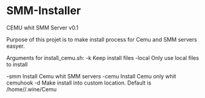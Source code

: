 # SMM-Installer
CEMU whit SMM Server v0.1

Purpose of this projet is to make install process for Cemu and SMM servers easyer.

Arguments for install_cemu.sh:
-k				Keep install files
-local				Only use local files to install

-smm				Install Cemu whit SMM servers
-cemu				Install Cemu only whit cemuhook
-d <custom install dir>		Make install into custom location. Default is /home/<user>/.wine/Cemu

